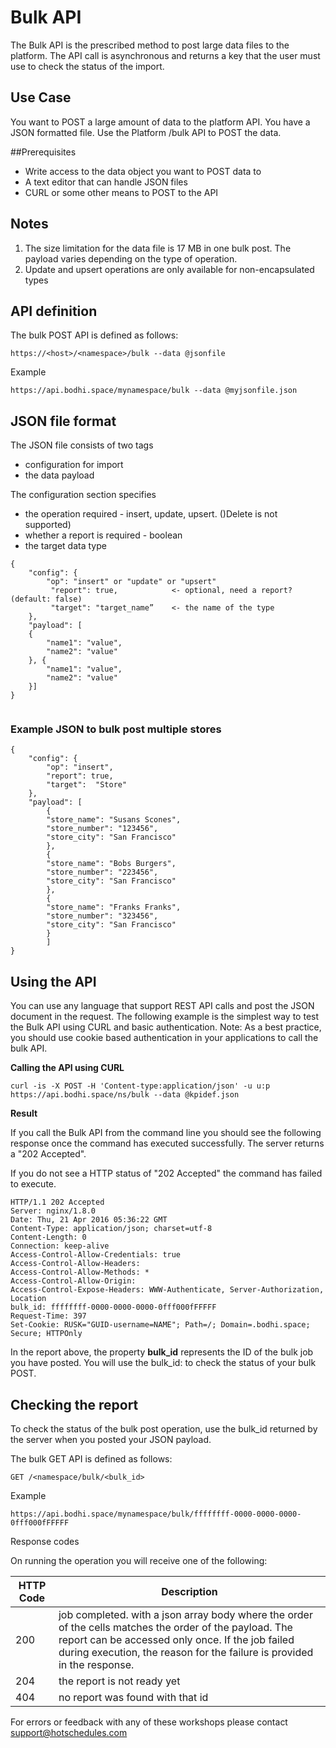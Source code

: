 
# Bulk API

The Bulk API is the prescribed method to post large data files to the platform. The API call is asynchronous and returns a key that the user must use to check the status of the import. 


## Use Case

You want to POST a large amount of data to the platform API. 
You have a JSON formatted file. Use the Platform /bulk API to POST the data.


##Prerequisites


* Write access to the data object you want to POST data to
* A text editor that can handle JSON files
* CURL or some other means to POST to the API


## Notes

1. The size limitation for the data file is 17 MB in one bulk post. The payload varies depending on the type of operation.
2. Update and upsert operations are only available for non-encapsulated types


## API definition


The bulk POST API is defined as follows:

````
https://<host>/<namespace>/bulk --data @jsonfile
````

Example

````
https://api.bodhi.space/mynamespace/bulk --data @myjsonfile.json
````




## JSON file format 

The JSON file consists of two tags 

* configuration for import
* the data payload

The configuration section specifies 

* the operation required - insert, update, upsert. ()Delete is not supported)
* whether a report is required - boolean
* the target data type


````
{
	"config": {
		"op": "insert" or "update" or "upsert"
		 "report": true,			<- optional, need a report? (default: false) 
		 "target": "target_name”	<- the name of the type
	},
	"payload": [
	{
		"name1": "value",
		"name2": "value"
	}, {
		"name1": "value",
		"name2": "value"
	}]
}
 
````


### Example JSON to bulk post multiple stores

````
{
	"config": {
		"op": "insert",
		"report": true,
		"target":  "Store"
	},
	"payload": [
		{
		"store_name": "Susans Scones",
		"store_number": "123456",
		"store_city": "San Francisco"
	    },
	    {
		"store_name": "Bobs Burgers",
		"store_number": "223456",
		"store_city": "San Francisco"
	    },
	    {
		"store_name": "Franks Franks",
		"store_number": "323456",
		"store_city": "San Francisco"
	    }
		]
}
````

## Using the API

You can use any language that support REST API calls and post the JSON document in the request. The following example is the simplest way to test the Bulk API using CURL and basic authentication. Note: As a best practice, you should use cookie based authentication in your applications to call the bulk API.


**Calling the API using CURL**

````
curl -is -X POST -H 'Content-type:application/json' -u u:p https://api.bodhi.space/ns/bulk --data @kpidef.json
````

**Result**

If you call the Bulk API from the command line you should see the following response once the command has executed successfully. The server returns a "202 Accepted".

If you do not see a HTTP status of "202 Accepted" the command has failed to execute. 


````
HTTP/1.1 202 Accepted
Server: nginx/1.8.0
Date: Thu, 21 Apr 2016 05:36:22 GMT
Content-Type: application/json; charset=utf-8
Content-Length: 0
Connection: keep-alive
Access-Control-Allow-Credentials: true
Access-Control-Allow-Headers: 
Access-Control-Allow-Methods: *
Access-Control-Allow-Origin: 
Access-Control-Expose-Headers: WWW-Authenticate, Server-Authorization, Location
bulk_id: ffffffff-0000-0000-0000-0fff000fFFFFF
Request-Time: 397
Set-Cookie: RUSK="GUID-username=NAME"; Path=/; Domain=.bodhi.space; Secure; HTTPOnly
````

In the report above, the property **bulk_id** represents the ID of the bulk job you have posted.  You will use  the bulk_id:<bulk report id> to check the status of your bulk POST.



## Checking the report

To check the status of the bulk post operation, use the bulk_id returned by the server when you posted your JSON payload.

The bulk GET API is defined as follows: 

````
GET /<namespace/bulk/<bulk_id>  
````

Example

````
https://api.bodhi.space/mynamespace/bulk/ffffffff-0000-0000-0000-0fff000fFFFFF

````  


Response codes

On running the operation you will receive one of the following:

HTTP Code | Description 
------------ | ------------- 
200 | job completed. with a json array body where the order of the cells matches the order of the payload. The report can be accessed only once. If the job failed during execution, the reason for the failure is provided in the response.  
204 | the report is not ready yet  
404 | no report was found with that id  





For errors or feedback with any of these workshops please contact support@hotschedules.com






